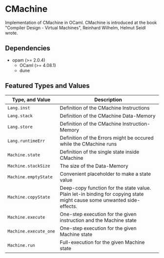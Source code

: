 # CMachine
Implementation of CMachine in OCaml. CMachine is introduced at the book "Compiler Design - Virtual Machines", Reinhard Wilhelm, Helmut Seidl wrote.

## Dependencies
* opam (>= 2.0.4)
  * OCaml (>= 4.08.1)
  * dune

## Featured Types and Values
| Type, and Value           | Description |
| ------------------------- | ----------- |
| `Lang.inst`               | Definition of the CMachine Instructions |
| `Lang.stack`              | Definition of the CMachine Data-Memory |
| `Lang.store`              | Definition of the CMachine Instruction-Memory |
| `Lang.runtimeErr`         | Definition of the Errors might be occured while the CMachine runs |
| `Machine.state`           | Definition of the single state inside CMachine |
| `Machine.stackSize`       | The size of the Data-Memory |
| `Machine.emptyState`      | Convenient placeholder to make a state value |
| `Machine.copyState`       | Deep-copy function for the state value. Plain let-in binding for copying state might cause some unwanted side-effects. |
| `Machine.execute`         | One-step execution for the given instruction and the Machine state |
| `Machine.execute_one`     | One-step execution for the given Machine state |
| `Machine.run`             | Full-execution for the given Machine state |
